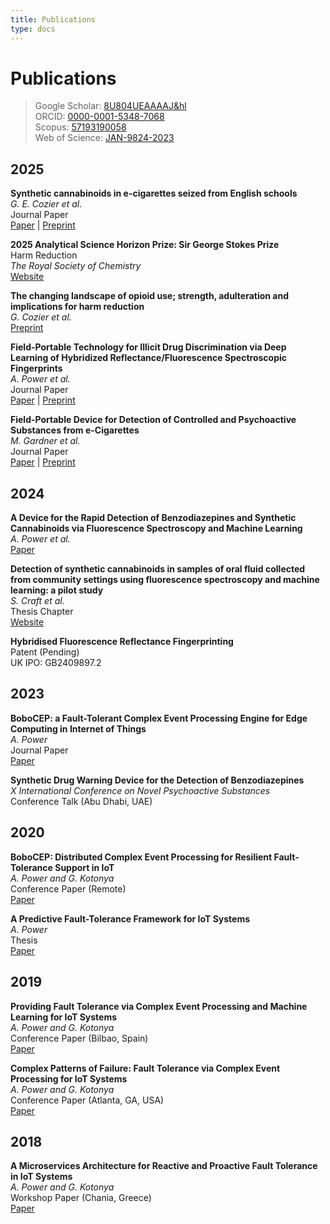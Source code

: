 ```yaml
---
title: Publications
type: docs
---
```


# Publications

> Google Scholar: [8U804UEAAAAJ&hl](https://scholar.google.co.uk/citations?user=8U804UEAAAAJ&hl) \
> ORCID: [0000-0001-5348-7068](https://orcid.org/0000-0001-5348-7068) \
> Scopus: [57193190058](https://www.scopus.com/authid/detail.uri?authorId=57193190058) \
> Web of Science: [JAN-9824-2023](https://www.webofscience.com/wos/author/record/JAN-9824-2023)


## 2025

**Synthetic cannabinoids in e-cigarettes seized from English schools** \
_G. E. Cozier et al._ \
Journal Paper \
[Paper](http://doi.org/10.1111/add.70110) | [Preprint](https://doi.org/10.1101/2024.08.12.24311617)

**2025 Analytical Science Horizon Prize: Sir George Stokes Prize** \
Harm Reduction \
_The Royal Society of Chemistry_ \
[Website](https://www.rsc.org/standards-and-recognition/prizes/winners/harm-reduction)

**The changing landscape of opioid use; strength, adulteration and implications for harm reduction** \
_G. Cozier et al._ \
[Preprint](https://doi.org/10.26434/chemrxiv-2025-ltl1w)

**Field-Portable Technology for Illicit Drug Discrimination via Deep Learning of Hybridized Reflectance/Fluorescence Spectroscopic Fingerprints** \
_A. Power et al._ \
Journal Paper \
[Paper](https://doi.org/10.1021/acs.analchem.4c05247) | [Preprint](https://doi.org/10.26434/chemrxiv-2024-f5tq3-v2)

**Field-Portable Device for Detection of Controlled and Psychoactive Substances from e-Cigarettes** \
_M. Gardner et al._ \
Journal Paper \
[Paper](https://doi.org/10.1021/acsomega.4c08614) | [Preprint](https://doi.org/10.26434/chemrxiv-2024-ns335)


## 2024

**A Device for the Rapid Detection of Benzodiazepines and Synthetic Cannabinoids via Fluorescence Spectroscopy and Machine Learning** \
_A. Power et al._ \
[Paper](https://doi.org/10.1016/j.etdah.2023.100110)

**Detection of synthetic cannabinoids in samples of oral fluid collected from community settings using fluorescence spectroscopy and machine learning: a pilot study** \
_S. Craft et al._ \
Thesis Chapter \
[Website](https://researchportal.bath.ac.uk/en/studentTheses/clinical-and-epidemiological-features-of-synthetic-cannabinoids-a)

**Hybridised Fluorescence Reflectance Fingerprinting** \
Patent (Pending) \
UK IPO: GB2409897.2


## 2023

**BoboCEP: a Fault-Tolerant Complex Event Processing Engine for Edge Computing in Internet of Things** \
_A. Power_ \
Journal Paper \
[Paper](https://doi.org/10.21105/joss.05858)

**Synthetic Drug Warning Device for the Detection of Benzodiazepines** \
_X International Conference on Novel Psychoactive Substances_ \
Conference Talk (Abu Dhabi, UAE)


## 2020

**BoboCEP: Distributed Complex Event Processing for Resilient Fault-Tolerance Support in IoT** \
_A. Power and G. Kotonya_ \
Conference Paper (Remote) \
[Paper](https://doi.org/10.1109/BigDataService49289.2020.00024)

**A Predictive Fault-Tolerance Framework for IoT Systems** \
_A. Power_ \
Thesis\
[Paper](https://doi.org/10.17635/lancaster/thesis/1063)


## 2019

**Providing Fault Tolerance via Complex Event Processing and Machine Learning for IoT Systems** \
_A. Power and G. Kotonya_ \
Conference Paper (Bilbao, Spain) \
[Paper](https://doi.org/10.1145/3365871.3365872)

**Complex Patterns of Failure: Fault Tolerance via Complex Event Processing for IoT Systems** \
_A. Power and G. Kotonya_ \
Conference Paper (Atlanta, GA, USA) \
[Paper](https://doi.org/10.1109/iThings/GreenCom/CPSCom/SmartData.2019.00173)  


## 2018

**A Microservices Architecture for Reactive and Proactive Fault Tolerance in IoT Systems** \
_A. Power and G. Kotonya_ \
Workshop Paper (Chania, Greece) \
[Paper](https://doi.org/10.1109/WoWMoM.2018.8449789)  
